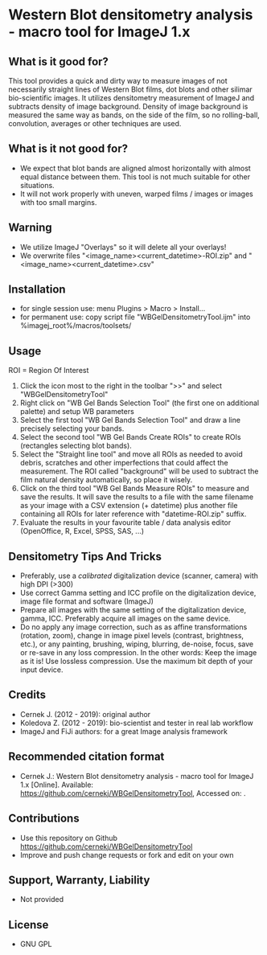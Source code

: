 ﻿#  Western Blot densitometry analysis - macro tool for ImageJ 1.x

## What is it good for?

This tool provides a quick and dirty way to measure images of not necessarily straight lines of Western Blot films, dot blots and other silimar bio-scientific images. It utilizes densitometry measurement of ImageJ and subtracts density of image background. Density of image background is measured the same way as bands, on the side of the film, so no rolling-ball, convolution, averages or other techniques are used.


## What is it not good for?

- We expect that blot bands are aligned almost horizontally with almost equal distance between them. This tool is not much suitable for other situations.
- It will not work properly with uneven, warped films / images or images with too small margins.


## Warning

- We utilize ImageJ "Overlays" so it will delete all your overlays!
- We overwrite files "<image_name><current_datetime>-ROI.zip" and "<image_name><current_datetime>.csv"


## Installation

- for single session use: menu Plugins > Macro > Install...
- for permanent use: copy script file "WBGelDensitometryTool.ijm" into %imagej_root%/macros/toolsets/


## Usage

ROI = Region Of Interest

1. Click the icon most to the right in the toolbar ">>" and select "WBGelDensitometryTool"
2. Right click on "WB Gel Bands Selection Tool" (the first one on additional palette) and setup WB parameters
3. Select the first tool "WB Gel Bands Selection Tool" and draw a line precisely selecting your bands.
4. Select the second tool "WB Gel Bands Create ROIs" to create ROIs (rectangles selecting blot bands).
5. Select the "Straight line tool" and move all ROIs as needed to avoid debris, scratches and other imperfections that could affect the measurement.
   The ROI called "background" will be used to subtract the film natural density automatically, so place it wisely.
6. Click on the third tool "WB Gel Bands Measure ROIs" to measure and save the results.
   It will save the results to a file with the same filename as your image with a CSV extension (+ datetime)
   plus another file containing all ROIs for later reference with "datetime-ROI.zip" suffix.
7. Evaluate the results in your favourite table / data analysis editor (OpenOffice, R, Excel, SPSS, SAS, ...)


## Densitometry Tips And Tricks

- Preferably, use a *calibrated* digitalization device (scanner, camera) with high DPI (>300)
- Use correct Gamma setting and ICC profile on the digitalization device, image file format and software (ImageJ)
- Prepare all images with the same setting of the digitalization device, gamma, ICC. Preferably acquire all images on the same device.
- Do no apply any image correction, such as as affine transformations (rotation, zoom), change in image pixel levels (contrast, brightness, etc.), or any painting, brushing, wiping, blurring, de-noise, focus, save or re-save in any loss compression.
  In the other words: Keep the image as it is! Use lossless compression. Use the maximum bit depth of your input device.


## Credits

- Cernek J. (2012 - 2019): original author
- Koledova Z. (2012 - 2019): bio-scientist and tester in real lab workflow
- ImageJ and FiJi authors: for a great Image analysis framework


## Recommended citation format

- Cernek J.: Western Blot densitometry analysis - macro tool for ImageJ 1.x [Online]. Available: https://github.com/cernekj/WBGelDensitometryTool, Accessed on: <date>.

## Contributions

- Use this repository on Github https://github.com/cernekj/WBGelDensitometryTool
- Improve and push change requests or fork and edit on your own


## Support, Warranty, Liability

- Not provided


## License

- GNU GPL

